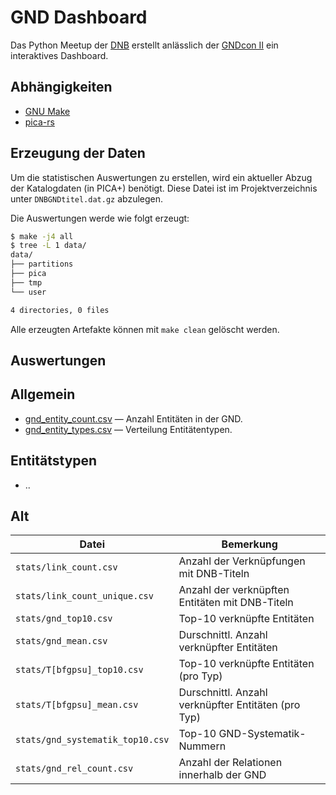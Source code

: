 # GND Dashboard

Das Python Meetup der [DNB](https://dnb.de/) erstellt anlässlich der [GNDcon II](https://gnd.network/Webs/gnd/SharedDocs/Veranstaltungen/DE/GNDCon2_0/210607_gndCon2_0_node.html;jsessionid=BE0B31B0EB2494AFB8386584F91BF141.internet281) ein interaktives Dashboard.

## Abhängigkeiten

* [GNU Make](https://www.gnu.org/software/make/)
* [pica-rs](https://github.com/deutsche-nationalbibliothek/pica-rs)

## Erzeugung der Daten

Um die statistischen Auswertungen zu erstellen, wird ein aktueller Abzug der
Katalogdaten (in PICA+) benötigt. Diese Datei ist im Projektverzeichnis unter
`DNBGNDtitel.dat.gz` abzulegen.

Die Auswertungen werde wie folgt erzeugt:

```bash
$ make -j4 all
$ tree -L 1 data/
data/
├── partitions
├── pica
├── tmp
└── user

4 directories, 0 files
```

Alle erzeugten Artefakte können mit `make clean` gelöscht werden.

## Auswertungen

## Allgemein

* [gnd_entity_count.csv](stats/gnd_entity_count.csv) — Anzahl Entitäten in der GND.
* [gnd_entity_types.csv](stats/gnd_entity_types.csv) — Verteilung Entitätentypen.

## Entitätstypen

* ..

## Alt

| Datei                            | Bemerkung                                           |
| -------------------------------- | --------------------------------------------------- |
| `stats/link_count.csv`           | Anzahl der Verknüpfungen mit DNB-Titeln             |
| `stats/link_count_unique.csv`    | Anzahl der verknüpften Entitäten mit DNB-Titeln     |
| `stats/gnd_top10.csv`            | Top-10 verknüpfte Entitäten                         |
| `stats/gnd_mean.csv`             | Durschnittl. Anzahl verknüpfter Entitäten           |
| `stats/T[bfgpsu]_top10.csv`      | Top-10 verknüpfte Entitäten (pro Typ)               |
| `stats/T[bfgpsu]_mean.csv`       | Durschnittl. Anzahl verknüpfter Entitäten (pro Typ) |
| `stats/gnd_systematik_top10.csv` | Top-10 GND-Systematik-Nummern                       |
| `stats/gnd_rel_count.csv`        | Anzahl der Relationen innerhalb der GND             |
